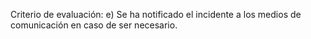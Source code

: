 Criterio de evaluación:
e) Se ha notificado el incidente a los medios de comunicación en caso de ser necesario.